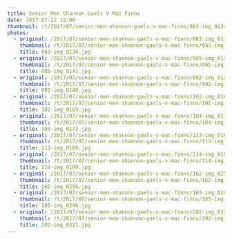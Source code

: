 ```yaml
---
title: Senior Men Shannon Gaels V Mac Finns
date: 2017-07-22 12:00
thumbnail: /t/2017/07/senior-men-shannon-gaels-v-mac-finns/083-img_0134.jpg
photos:
  - original: /2017/07/senior-men-shannon-gaels-v-mac-finns/083-img_0134.jpg
    thumbnail: /t/2017/07/senior-men-shannon-gaels-v-mac-finns/083-img_0134.jpg
    title: 083-img_0134.jpg
  - original: /2017/07/senior-men-shannon-gaels-v-mac-finns/085-img_0141.jpg
    thumbnail: /t/2017/07/senior-men-shannon-gaels-v-mac-finns/085-img_0141.jpg
    title: 085-img_0141.jpg
  - original: /2017/07/senior-men-shannon-gaels-v-mac-finns/092-img_0148.jpg
    thumbnail: /t/2017/07/senior-men-shannon-gaels-v-mac-finns/092-img_0148.jpg
    title: 092-img_0148.jpg
  - original: /2017/07/senior-men-shannon-gaels-v-mac-finns/102-img_0169.jpg
    thumbnail: /t/2017/07/senior-men-shannon-gaels-v-mac-finns/102-img_0169.jpg
    title: 102-img_0169.jpg
  - original: /2017/07/senior-men-shannon-gaels-v-mac-finns/104-img_0172.jpg
    thumbnail: /t/2017/07/senior-men-shannon-gaels-v-mac-finns/104-img_0172.jpg
    title: 104-img_0172.jpg
  - original: /2017/07/senior-men-shannon-gaels-v-mac-finns/113-img_0188.jpg
    thumbnail: /t/2017/07/senior-men-shannon-gaels-v-mac-finns/113-img_0188.jpg
    title: 113-img_0188.jpg
  - original: /2017/07/senior-men-shannon-gaels-v-mac-finns/114-img_0189.jpg
    thumbnail: /t/2017/07/senior-men-shannon-gaels-v-mac-finns/114-img_0189.jpg
    title: 114-img_0189.jpg
  - original: /2017/07/senior-men-shannon-gaels-v-mac-finns/162-img_0256.jpg
    thumbnail: /t/2017/07/senior-men-shannon-gaels-v-mac-finns/162-img_0256.jpg
    title: 162-img_0256.jpg
  - original: /2017/07/senior-men-shannon-gaels-v-mac-finns/185-img_0296.jpg
    thumbnail: /t/2017/07/senior-men-shannon-gaels-v-mac-finns/185-img_0296.jpg
    title: 185-img_0296.jpg
  - original: /2017/07/senior-men-shannon-gaels-v-mac-finns/202-img_0321.jpg
    thumbnail: /t/2017/07/senior-men-shannon-gaels-v-mac-finns/202-img_0321.jpg
    title: 202-img_0321.jpg
---
```

